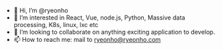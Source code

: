- 👋 Hi, I’m @ryeonho
- 👀 I’m interested in React, Vue, node.js, Python, Massive data processing, K8s, linux, lxc etc
- 💞️ I’m looking to collaborate on anything exciting application to develop.
- 📫 How to reach me: mail to ryeonho@ryeonho.com

<!---
ryeonho/ryeonho is a ✨ special ✨ repository because its `README.md` (this file) appears on your GitHub profile.
You can click the Preview link to take a look at your changes.
--->
